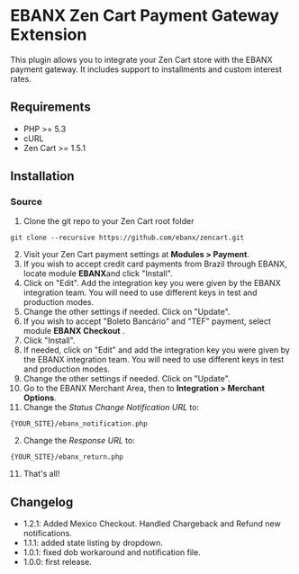 # EBANX Zen Cart Payment Gateway Extension

This plugin allows you to integrate your Zen Cart store with the EBANX payment gateway.
It includes support to installments and custom interest rates.

## Requirements

* PHP >= 5.3
* cURL
* Zen Cart >= 1.5.1

## Installation
### Source
1. Clone the git repo to your Zen Cart root folder
```
git clone --recursive https://github.com/ebanx/zencart.git
```
2. Visit your Zen Cart payment settings at **Modules > Payment**.
3. If you wish to accept credit card payments from Brazil through EBANX, locate module **EBANX**and click "Install".
4. Click on "Edit". Add the integration key you were given by the EBANX integration team. You will need to use different keys in test and production modes.
5. Change the other settings if needed. Click on "Update".
6. If you wish to accept "Boleto Bancário" and "TEF" payment, select module **EBANX Checkout** .
7. Click "Install".
8. If needed, click on "Edit" and add the integration key you were given by the EBANX integration team. You will need to use different keys in test and production modes.
9. Change the other settings if needed. Click on "Update".
10. Go to the EBANX Merchant Area, then to **Integration > Merchant Options**.
  1. Change the _Status Change Notification URL_ to:
```
{YOUR_SITE}/ebanx_notification.php
```
  2. Change the _Response URL_ to:
```
{YOUR_SITE}/ebanx_return.php
```
11. That's all!

## Changelog
* 1.2.1: Added Mexico Checkout. Handled Chargeback and Refund new notifications.
* 1.1.1: added state listing by dropdown.
* 1.0.1: fixed dob workaround and notification file.
* 1.0.0: first release.